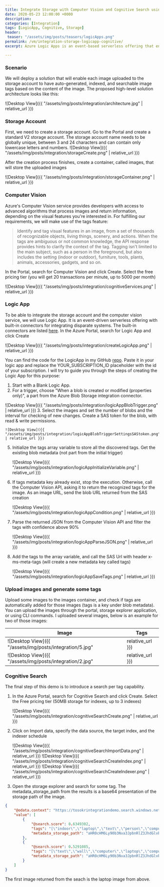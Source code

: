```yaml
---
title: Integrate Storage with Computer Vision and Cognitive Search using Logic Apps 
date: 2020-05-23 12:00:00 +0000
description: 
categories: [Integration]
tags: [LogicApp, Cognitive, Storage]
header:
 teaser: "/assets/img/posts/teasers/logicApps.png"
permalink: /vm/integration-storage-logicapp-cognitive/
excerpt: Azure Logic Apps is an event-based serverless offering that enables connecting and integrating disparate systems without writing a single line of code. Follow this post to learn how to make use of Artificial Intelligence to add tags to the images you upload to your storage containers and enable indexed search based on those tags. 

---
```

### Scenario
We will deploy a solution that will enable each image uploaded to the storage account to have auto-generated, indexed, and searchable image tags based on the content of the image.
The proposed high-level solution architecture looks like this:

![Desktop View]({{ "/assets/img/posts/integration/architecture.jpg" | relative_url }})

### Storage Account
First, we need to create a storage account. Go to the Portal and create a standard V2 storage account. The storage account name needs to be globally unique, between 3 and 24 characters and can contain only lowercase letters and numbers. 
![Desktop View]({{ "/assets/img/posts/integration/storageCreate.png" | relative_url }})

After the creation process finishes, create a container, called images, that will store the uploaded images

![Desktop View]({{ "/assets/img/posts/integration/storageContainer.png" | relative_url }})

### Computer Vision
Azure's Computer Vision service provides developers with access to advanced algorithms that process images and return information, depending on the visual features you're interested in. For fulfilling our requirements, we will make use of the tags feature:
>Identify and tag visual features in an image, from a set of thousands of recognizable objects, living things, scenery, and actions. When the tags are ambiguous or not common knowledge, the API response provides hints to clarify the context of the tag. Tagging isn't limited to the main subject, such as a person in the foreground, but also includes the setting (indoor or outdoor), furniture, tools, plants, animals, accessories, gadgets, and so on.

In the Portal, search for Computer Vision and click Create. Select the free pricing tier (you will get 20 transactions per minute, up to 5000 per month)

![Desktop View]({{ "/assets/img/posts/integration/cognitiveServices.png" | relative_url }})

### Logic App
To be able to integrate the storage account and the computer vision service, we will use Logic App. It is an event-driven serverless offering with built-in connectors for integrating disparate systems. The built-in connectors are listed [here](https://docs.microsoft.com/en-us/connectors/connector-reference/connector-reference-logicapps-connectors).
In the Azure Portal, search for Logic App and click Create

![Desktop View]({{ "/assets/img/posts/integration/createLogicApp.png" | relative_url }})

You can find the code for the LogicApp in my GitHub [repo](https://github.com/tosokr/Azure/blob/master/logicApps/storageComputerVisionTags.json). Paste it in your logic app and replace the YOUR_SUBSCRIPTION_ID placeholder with the id of your subscription. I will try to guide you through the steps of creating the Logic App for this purpose:

1. Start with a Blank Logic App. 
2. For a trigger, choose "When a blob is created or modified (properties only)", a part from the Azure Blob Storage integration connector. 

![Desktop View]({{ "/assets/img/posts/integration/logicAppBlobTrigger.png" | relative_url }})
3. Select the images and set the number of blobs and the interval for checking of new changes. Create a SAS token for the blob, with read & write permissions. 

    ![Desktop View]({{ "/assets/img/posts/integration/logicAppBlobTriggerSettingsSAStoken.png" | relative_url }})
5. Initialize the tags array variable to store all the discovered tags. Get the existing blob metadata (not part from the initial trigger)

    ![Desktop View]({{ "/assets/img/posts/integration/logicAppInitializeVariable.png" | relative_url }})
6. If tags metadata key already exist, stop the execution. Otherwise, call the Computer Vision API, asking it to return the recognized tags for the image. As an image URL, send the blob URL returned from the SAS creation 

    ![Desktop View]({{ "/assets/img/posts/integration/logicAppCondition.png" | relative_url }})

7. Parse the returned JSON from the Computer Vision API and filter the tags with confidence above 90%

    ![Desktop View]({{ "/assets/img/posts/integration/logicAppParseJSON.png" | relative_url }})
8. Add the tags to the array variable, and call the SAS Url with header x-ms-meta-tags (will create a new metadata key called tags)

    ![Desktop View]({{ "/assets/img/posts/integration/logicAppSaveTags.png" | relative_url }})

### Upload images and generate some tags
Upload some images to the images container, and check if tags are automatically added for those images (tags is a key under blob metadata). You can upload the images through the portal, storage explorer application, or using CLI commands.
I uploaded several images, below is an example for two of those images:

| Image | Tags |
|-------|--------|
| ![Desktop View]({{ "/assets/img/posts/integration/5.jpg" | relative_url }}) | "tree","water","nature","outdoor","waterfall" | 
| ![Desktop View]({{ "/assets/img/posts/integration/2.jpg" | relative_url }}) | "indoor","laptop","text","person","computer keyboard" |

### Cognitive Search
The final step of this demo is to introduce a search per tag capability.
1. In the Azure Portal, search for Cognitive Search and click Create. Select the Free pricing tier (50MB storage for indexes, up to 3 indexes)

    ![Desktop View]({{ "/assets/img/posts/integration/cognitiveSearchCreate.png" | relative_url }})
2. Click on Import data, specify the data source, the target index, and the indexer schedule
    
    ![Desktop View]({{ "/assets/img/posts/integration/cognitiveSearchImportData.png" | relative_url }})
    ![Desktop View]({{ "/assets/img/posts/integration/cognitiveSearchCreateIndex.png" | relative_url }})
    ![Desktop View]({{ "/assets/img/posts/integration/cognitiveSearchCreateIndexer.png" | relative_url }})

3. Open the storage explorer and search for some tag. The metadata_storage_path from the results is a base64 presentation of the storage path of the image.
```json
{
    "@odata.context": "https://tosokrintegrationdemo.search.windows.net/indexes('azureblob-index')/$metadata#docs(*)",
    "value": [
        {
            "@search.score": 0.6349302,
            "tags": "[\"indoor\",\"laptop\",\"text\",\"person\",\"computer keyboard\"]",
            "metadata_storage_path": "aHR0cHM6Ly90b3Nva3JpbnRlZ3JhdGlvbmRlbW8uYmxvYi5jb3JlLndpbmRvd3MubmV0L2ltYWdlcy8yLmpwZw2"
        },
        {
            "@search.score": 0.5291085,
            "tags": "[\"text\",\"wall\",\"computer\",\"laptop\",\"computer keyboard\",\"electronics\",\"mac\",\"desk\",\"indoor\"]",
            "metadata_storage_path": "aHR0cHM6Ly90b3Nva3JpbnRlZ3JhdGlvbmRlbW8uYmxvYi5jb3JlLndpbmRvd3MubmV0L2ltYWdlcy80LmpwZw2"
        }
    ]
}
```
The first image returned from the seach is the laptop image from above.